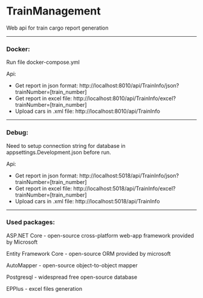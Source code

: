 # TrainManagement
Web api for train cargo report generation

---

### Docker:

Run file docker-compose.yml

Api:

- Get report in json format: http[]()://localhost:8010/api/TrainInfo/json?trainNumber=[train_number]
- Get report in excel file: http[]()://localhost:8010/api/TrainInfo/excel?trainNumber=[train_number]
- Upload cars in .xml file: http[]()://localhost:8010/api/TrainInfo

---

### Debug:

Need to setup connection string for database in appsettings.Development.json before run.

Api:

- Get report in json format: http[]()://localhost:5018/api/TrainInfo/json?trainNumber=[train_number]
- Get report in excel file: http[]()://localhost:5018/api/TrainInfo/excel?trainNumber=[train_number]
- Upload cars in .xml file: http[]()://localhost:5018/api/TrainInfo

---

### Used packages:

ASP.NET Core - open-source cross-platform web-app framework provided by Microsoft

Entity Framework Core - open-source ORM provided by microsoft

AutoMapper - open-source object-to-object mapper

Postgresql - widespread free open-source database

EPPlus - excel files generation